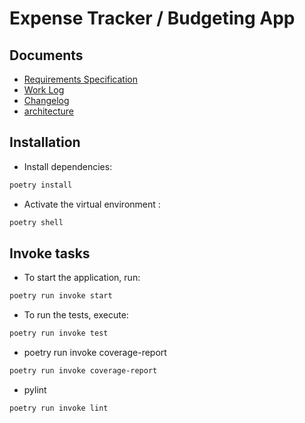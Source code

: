 # Expense Tracker / Budgeting App




## Documents

- [Requirements Specification](./dokumentaatio/vaatimusmaarittely.md)
- [Work Log](./dokumentaatio/tyoaikakirjanpito.md)
- [Changelog](./dokumentaatio/changelog.md)
- [architecture](./dokumentaatio/arkkitehtuuri.md)

## Installation

- Install dependencies:

```bash
poetry install
```

- Activate the virtual environment :

```bash
poetry shell
```


## Invoke tasks

- To start the application, run:

```bash
poetry run invoke start
```

- To run the tests, execute:

```bash
poetry run invoke test
```

- poetry run invoke coverage-report

```bash
poetry run invoke coverage-report
```
 
 - pylint

```bash
poetry run invoke lint
```